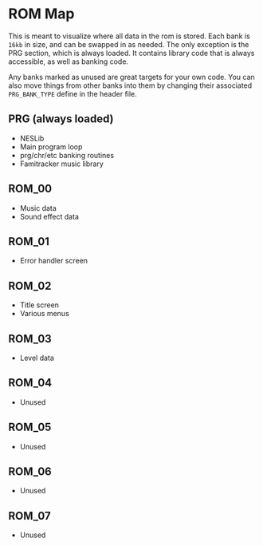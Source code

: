 # ROM Map

This is meant to visualize where all data in the rom is stored. Each bank is `16kb` in size, and can 
be swapped in as needed. The only exception is the PRG section, which is always loaded. It contains
library code that is always accessible, as well as banking code. 

Any banks marked as unused are great targets for your own code. You can also move things from other
banks into them by changing their associated `PRG_BANK_TYPE` define in the header file.


## PRG (always loaded)
- NESLib
- Main program loop
- prg/chr/etc banking routines
- Famitracker music library

## ROM_00
- Music data
- Sound effect data

## ROM_01
- Error handler screen

## ROM_02
- Title screen
- Various menus

## ROM_03
- Level data

## ROM_04
- Unused

## ROM_05
- Unused

## ROM_06
- Unused

## ROM_07
- Unused
